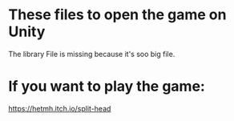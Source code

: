 # These files to open the game on Unity
The library File is missing because it's soo big file.

# If you want to play the game:
https://hetmh.itch.io/split-head

